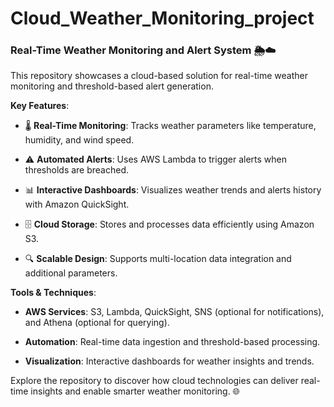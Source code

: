 # Cloud_Weather_Monitoring_project

### Real-Time Weather Monitoring and Alert System 🌦️☁️

This repository showcases a cloud-based solution for real-time weather monitoring and threshold-based alert generation. 

**Key Features**:
- 🌡️ **Real-Time Monitoring**: Tracks weather parameters like temperature, humidity, and wind speed.
  
- ⚠️ **Automated Alerts**: Uses AWS Lambda to trigger alerts when thresholds are breached.
  
- 📊 **Interactive Dashboards**: Visualizes weather trends and alerts history with Amazon QuickSight.
  
- 🗄️ **Cloud Storage**: Stores and processes data efficiently using Amazon S3.
  
- 🔍 **Scalable Design**: Supports multi-location data integration and additional parameters.

**Tools & Techniques**:

- **AWS Services**: S3, Lambda, QuickSight, SNS (optional for notifications), and Athena (optional for querying).
  
- **Automation**: Real-time data ingestion and threshold-based processing.
  
- **Visualization**: Interactive dashboards for weather insights and trends.

Explore the repository to discover how cloud technologies can deliver real-time insights and enable smarter weather monitoring. 🌐
